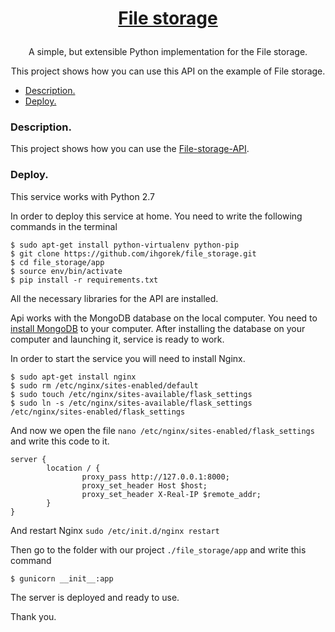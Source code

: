 # <p align="center">[File storage](http://95.213.194.69/)
 
<p align="center">A simple, but extensible Python 
implementation for the File storage.

<p align="center">This project shows how you can use this API on the
example of File storage.

  * [Description.](#description)
  * [Deploy.](#deploy)

  
### Description.

This project shows how you can use the [File-storage-API](https://github.com/ihgorek/File-Storage-API).

### Deploy.

This service works with Python 2.7

In order to deploy this service at home. You need to write the following commands in the terminal

```
$ sudo apt-get install python-virtualenv python-pip
$ git clone https://github.com/ihgorek/file_storage.git
$ cd file_storage/app
$ source env/bin/activate
$ pip install -r requirements.txt 
```
All the necessary libraries for the API are installed.

Api works with the MongoDB database on the local computer.
You need to [install MongoDB](https://docs.mongodb.com/manual/installation/)
to your computer.
After installing the database on your computer and launching it, 
service is ready to work.

In order to start the service you will need to install Nginx.
```
$ sudo apt-get install nginx
$ sudo rm /etc/nginx/sites-enabled/default
$ sudo touch /etc/nginx/sites-available/flask_settings
$ sudo ln -s /etc/nginx/sites-available/flask_settings /etc/nginx/sites-enabled/flask_settings
```
And now we open the file `nano /etc/nginx/sites-enabled/flask_settings` 
and write this code to it.

```
server {
        location / {
                proxy_pass http://127.0.0.1:8000;
                proxy_set_header Host $host;
                proxy_set_header X-Real-IP $remote_addr;
        }
}
```
And restart Nginx `sudo /etc/init.d/nginx restart`

Then go to the folder with our project
`./file_storage/app` and write this command
```
$ gunicorn __init__:app
```

The server is deployed and ready to use. 

Thank you.


